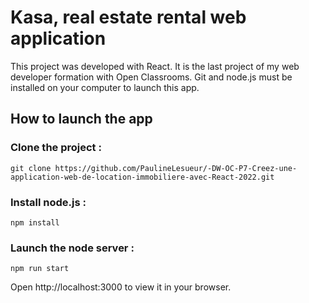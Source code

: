 # Kasa, real estate rental web application

This project was developed with React. It is the last project of my web developer formation with Open Classrooms. 
Git and node.js must be installed on your computer to launch this app.

## How to launch the app

### Clone the project :
`git clone https://github.com/PaulineLesueur/-DW-OC-P7-Creez-une-application-web-de-location-immobiliere-avec-React-2022.git`

### Install node.js :
`npm install`

### Launch the node server :
`npm run start`

Open http://localhost:3000 to view it in your browser.
